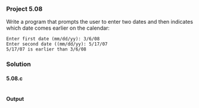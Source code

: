 ### Project 5.08
Write a program that prompts the user to enter two dates and then indicates which date comes earlier on the calendar:
```
Enter first date (mm/dd/yy): 3/6/08
Enter second date ((mm/dd/yy): 5/17/07
5/17/07 is earlier than 3/6/08
```
### Solution
#### 5.08.c
```c
```
#### Output
```
```
